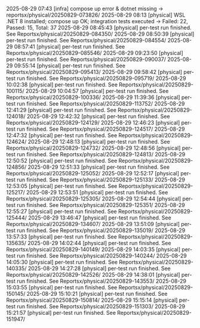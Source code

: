 2025-08-29 07:43 [infra] compose up error & dotnet missing → reportsx/physical/20250829-073826/
2025-08-29 08:13 [physical] WSL .NET 8 installed; compose up OK; integration tests executed → Failed: 22, Passed: 15, Total: 37
2025-08-29 08:45:43 [physical] per-test run finished. See Reportsx/physical/20250829-084350/
2025-08-29 08:50:39 [physical] per-test run finished. See Reportsx/physical/20250829-084554/
2025-08-29 08:57:41 [physical] per-test run finished. See Reportsx/physical/20250829-085546/
2025-08-29 09:23:50 [physical] per-test run finished. See Reportsx/physical/20250829-090037/
2025-08-29 09:55:14 [physical] per-test run finished. See Reportsx/physical/20250829-095413/
2025-08-29 09:58:42 [physical] per-test run finished. See Reportsx/physical/20250829-095719/
2025-08-29 10:02:38 [physical] per-test run finished. See Reportsx/physical/20250829-100115/
2025-08-29 10:04:57 [physical] per-test run finished. See Reportsx/physical/20250829-100336/
2025-08-29 11:39:36 [physical] per-test run finished. See Reportsx/physical/20250829-113752/
2025-08-29 12:41:29 [physical] per-test run finished. See Reportsx/physical/20250829-124018/
2025-08-29 12:42:32 [physical] per-test run finished. See Reportsx/physical/20250829-124129/
2025-08-29 12:46:23 [physical] per-test run finished. See Reportsx/physical/20250829-124517/
2025-08-29 12:47:32 [physical] per-test run finished. See Reportsx/physical/20250829-124624/
2025-08-29 12:48:13 [physical] per-test run finished. See Reportsx/physical/20250829-124732/
2025-08-29 12:48:56 [physical] per-test run finished. See Reportsx/physical/20250829-124813/
2025-08-29 12:50:52 [physical] per-test run finished. See Reportsx/physical/20250829-124856/
2025-08-29 12:51:33 [physical] per-test run finished. See Reportsx/physical/20250829-125052/
2025-08-29 12:52:17 [physical] per-test run finished. See Reportsx/physical/20250829-125133/
2025-08-29 12:53:05 [physical] per-test run finished. See Reportsx/physical/20250829-125217/
2025-08-29 12:53:51 [physical] per-test run finished. See Reportsx/physical/20250829-125305/
2025-08-29 12:54:44 [physical] per-test run finished. See Reportsx/physical/20250829-125351/
2025-08-29 12:55:27 [physical] per-test run finished. See Reportsx/physical/20250829-125444/
2025-08-29 13:46:47 [physical] per-test run finished. See Reportsx/physical/20250829-134607/
2025-08-29 13:51:09 [physical] per-test run finished. See Reportsx/physical/20250829-135019/
2025-08-29 13:57:33 [physical] per-test run finished. See Reportsx/physical/20250829-135635/
2025-08-29 14:02:44 [physical] per-test run finished. See Reportsx/physical/20250829-140149/
2025-08-29 14:03:35 [physical] per-test run finished. See Reportsx/physical/20250829-140244/
2025-08-29 14:05:30 [physical] per-test run finished. See Reportsx/physical/20250829-140335/
2025-08-29 14:27:28 [physical] per-test run finished. See Reportsx/physical/20250829-142526/
2025-08-29 14:38:01 [physical] per-test run finished. See Reportsx/physical/20250829-143553/
2025-08-29 15:03:55 [physical] per-test run finished. See Reportsx/physical/20250829-150145/
2025-08-29 15:10:21 [physical] per-test run finished. See Reportsx/physical/20250829-150814/
2025-08-29 15:15:14 [physical] per-test run finished. See Reportsx/physical/20250829-151303/
2025-08-29 15:21:57 [physical] per-test run finished. See Reportsx/physical/20250829-151947/
